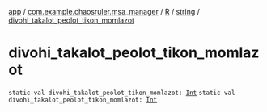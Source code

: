 [app](../../../index.md) / [com.example.chaosruler.msa_manager](../../index.md) / [R](../index.md) / [string](index.md) / [divohi_takalot_peolot_tikon_momlazot](.)

# divohi_takalot_peolot_tikon_momlazot

`static val divohi_takalot_peolot_tikon_momlazot: `[`Int`](https://kotlinlang.org/api/latest/jvm/stdlib/kotlin/-int/index.html)
`static val divohi_takalot_peolot_tikon_momlazot: `[`Int`](https://kotlinlang.org/api/latest/jvm/stdlib/kotlin/-int/index.html)